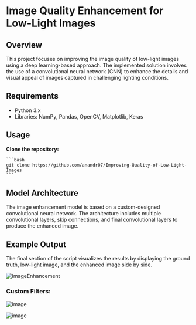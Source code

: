 # Image Quality Enhancement for Low-Light Images

## Overview

This project focuses on improving the image quality of low-light images using a deep learning-based approach. The implemented solution involves the use of a convolutional neural network (CNN) to enhance the details and visual appeal of images captured in challenging lighting conditions.

## Requirements

- Python 3.x
- Libraries: NumPy, Pandas, OpenCV, Matplotlib, Keras

## Usage

**Clone the repository:**

    ```bash
    git clone https://github.com/anandr07/Improving-Quality-of-Low-Light-Images
    ```

## Model Architecture

The image enhancement model is based on a custom-designed convolutional neural network. The architecture includes multiple convolutional layers, skip connections, and final convolutional layers to produce the enhanced image.

## Example Output

The final section of the script visualizes the results by displaying the ground truth, low-light image, and the enhanced image side by side.

![ImageEnhancement](https://github.com/anandr07/Improving-Quality-of-Low-Light-Images/assets/66896800/d9d87807-0725-4685-a288-7ae32f5037a6)


### Custom Filters:
![image](https://github.com/anandr07/Improving-Quality-of-Low-Light-Images/assets/66896800/fa36e0aa-c5ad-49ef-93f0-0a11eea61d1a)

![image](https://github.com/anandr07/Improving-Quality-of-Low-Light-Images/assets/66896800/052d6e5f-fab6-4537-8ee7-0b9f5ae991f3)

